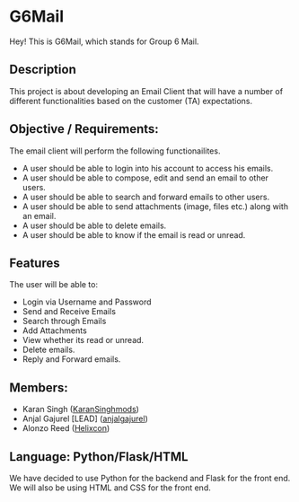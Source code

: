 # G6Mail

Hey! This is G6Mail, which stands for Group 6 Mail.

## Description
This project is about developing an Email Client that will have a number of different functionalities based on the customer (TA) expectations.

## Objective / Requirements:
  The email client will perform the following functionailites.
   * A user should be able to login into his account to access his emails.
   * A user should be able to compose, edit and send an email to other users.
   * A user should be able to search and forward emails to other users.
   * A user should be able to send attachments (image, files etc.) along with an email.
   * A user should be able to delete emails.
   * A user should be able to know if the email is read or unread.

## Features
  The user will be able to:
  * Login via Username and Password
  * Send and Receive Emails
  * Search through Emails
  * Add Attachments
  * View whether its read or unread.
  * Delete emails.
  * Reply and Forward emails.

## Members:
* Karan Singh ([KaranSinghmods](https://github.com/KaranSinghmods))
* Anjal Gajurel [LEAD] ([anjalgajurel](https://github.com/anjalgajurel))
* Alonzo Reed ([Helixcon](https://github.com/Helixcon))

## Language: Python/Flask/HTML
  We have decided to use Python for the backend and Flask for the front end. We will also be using HTML and CSS for the front end. 
